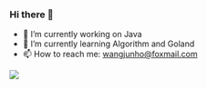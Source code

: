 
### Hi there 👋


<!-- **junho16/junho16** is a ✨ _special_ ✨ repository because its `README.md` (this file) appears on your GitHub profile. -->

<!-- Here are some ideas to get you started: -->

- 🔭 I’m currently working on Java
- 🌱 I’m currently learning Algorithm and Goland
- 📫 How to reach me: wangjunho@foxmail.com 

![](https://github-readme-stats.vercel.app/api?username=junho16)
